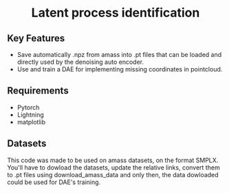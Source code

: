 
<h1 align="center">
  <br>
  Latent process identification
  <br>
</h1>

## Key Features

* Save automatically .npz from amass into .pt files that can be loaded and directly used by the denoising auto encoder.
* Use and train a DAE for implementing missing coordinates in pointcloud.

## Requirements

* Pytorch
* Lightning
* matplotlib

## Datasets

This code was made to be used on amass datasets, on the format SMPLX. You'll have to dowload the datasets, update the relative links, convert them to .pt files using download_amass_data and only then, the data dowloaded could be used for DAE's training.

